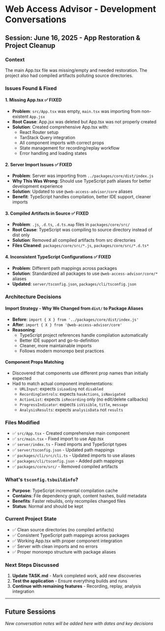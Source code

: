 # Web Access Advisor - Development Conversations

## Session: June 16, 2025 - App Restoration & Project Cleanup

### Context
The main App.tsx file was missing/empty and needed restoration. The project also had compiled artifacts polluting source directories.

### Issues Found & Fixed

#### 1. **Missing App.tsx** ✅ FIXED
- **Problem**: `src/App.tsx` was empty, `main.tsx` was importing from non-existent `App.jsx`
- **Root Cause**: App.jsx was deleted but App.tsx was not properly created
- **Solution**: Created comprehensive App.tsx with:
  - React Router setup
  - TanStack Query integration  
  - All component imports with correct props
  - State management for recording/replay workflow
  - Error handling and loading states

#### 2. **Server Import Issues** ✅ FIXED
- **Problem**: Server was importing from `../packages/core/dist/index.js` 
- **Why This Was Wrong**: Should use TypeScript path aliases for better development experience
- **Solution**: Updated to use `@web-access-advisor/core` aliases
- **Benefit**: TypeScript handles compilation, better IDE support, cleaner imports

#### 3. **Compiled Artifacts in Source** ✅ FIXED  
- **Problem**: `.js`, `.d.ts`, `.d.ts.map` files in `packages/core/src/`
- **Root Cause**: TypeScript was compiling to source directory instead of dist only
- **Solution**: Removed all compiled artifacts from src directories
- **Files Cleaned**: `packages/core/src/*.js`, `packages/core/src/*.d.ts*`

#### 4. **Inconsistent TypeScript Configurations** ✅ FIXED
- **Problem**: Different path mappings across packages
- **Solution**: Standardized all packages to use `@web-access-advisor/core/*` aliases
- **Updated**: `server/tsconfig.json`, `packages/cli/tsconfig.json`

### Architecture Decisions

#### **Import Strategy - Why We Changed from `dist/` to Package Aliases**
- **Before**: `import { X } from '../packages/core/dist/index.js'`
- **After**: `import { X } from '@web-access-advisor/core'`
- **Reasoning**: 
  - TypeScript project references handle compilation automatically
  - Better IDE support and go-to-definition
  - Cleaner, more maintainable imports
  - Follows modern monorepo best practices

#### **Component Props Matching**
- Discovered that components use different prop names than initially expected
- Had to match actual component implementations:
  - `URLInput`: expects `isLoading` not `disabled`
  - `RecordingControls`: expects `hasActions`, `isNavigated` 
  - `ActionList`: expects `isRecording` only (no edit/delete callbacks)
  - `ProgressIndicator`: expects `isVisible`, `title`, `message`
  - `AnalysisResults`: expects `analysisData` not `results`

### Files Modified
- ✅ `src/App.tsx` - Created comprehensive main component
- ✅ `src/main.tsx` - Fixed import to use App.tsx
- ✅ `server/index.ts` - Fixed imports and TypeScript types  
- ✅ `server/tsconfig.json` - Updated path mappings
- ✅ `packages/cli/src/cli.ts` - Updated imports to use aliases
- ✅ `packages/cli/tsconfig.json` - Added path mappings
- ✅ `packages/core/src/` - Removed compiled artifacts

### What's `tsconfig.tsbuildinfo`?
- **Purpose**: TypeScript incremental compilation cache
- **Contains**: File dependency graph, content hashes, build metadata
- **Benefits**: Faster rebuilds, only recompiles changed files
- **Status**: Normal and should be kept

### Current Project State
- ✅ Clean source directories (no compiled artifacts)
- ✅ Consistent TypeScript path mappings across packages  
- ✅ Working App.tsx with proper component integration
- ✅ Server with clean imports and no errors
- ✅ Proper monorepo structure with package aliases

### Next Steps Discussed
1. **Update TASK.md** - Mark completed work, add new discoveries
2. **Test the application** - Ensure everything builds and runs
3. **Continue with remaining features** - Recording, replay, analysis integration

---

## Future Sessions
*New conversation notes will be added here with dates and key decisions*
